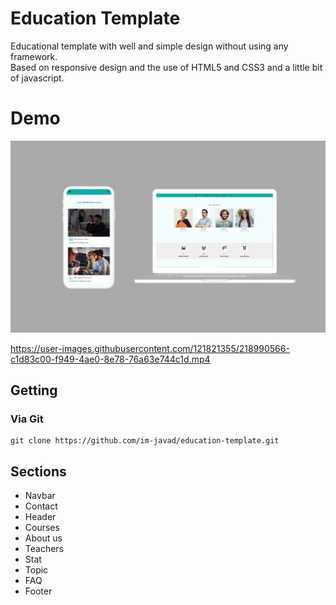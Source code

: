 # Education Template

Educational template with well and simple design without using any framework.<br>
Based on responsive design and the use of HTML5 and CSS3 and a little bit of javascript.

# Demo

![](withDemo/devices.png)

https://user-images.githubusercontent.com/121821355/218990566-c1d83c00-f949-4ae0-8e78-76a63e744c1d.mp4

## Getting

### Via Git

```
git clone https://github.com/im-javad/education-template.git
```

## Sections

- Navbar
- Contact
- Header
- Courses
- About us
- Teachers
- Stat
- Topic
- FAQ
- Footer
